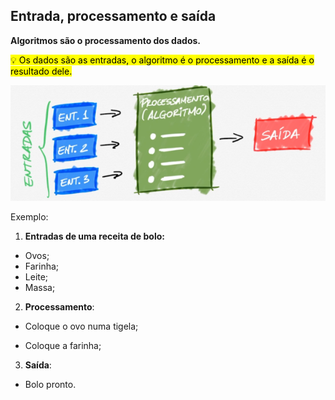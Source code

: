 ## Entrada, processamento e saída

**Algoritmos são o processamento dos dados.**


<mark>💡 Os dados são as entradas, o algoritmo é o processamento e a saída é o resultado dele. </mark>


![Untitled](../ASSETS/entrada.jpg)

Exemplo:

 1. **Entradas de uma receita de bolo:**

- Ovos;
- Farinha;
- Leite;
- Massa;
2. **Processamento**:

- Coloque o ovo numa tigela;

- Coloque a farinha;

3. **Saída**:

- Bolo pronto.